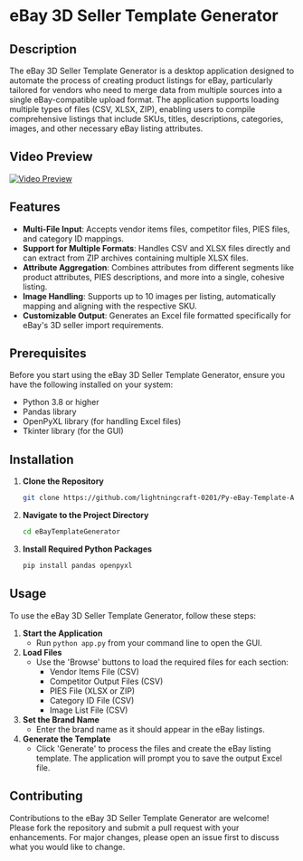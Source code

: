 # eBay 3D Seller Template Generator

## Description
The eBay 3D Seller Template Generator is a desktop application designed to automate the process of creating product listings for eBay, particularly tailored for vendors who need to merge data from multiple sources into a single eBay-compatible upload format. The application supports loading multiple types of files (CSV, XLSX, ZIP), enabling users to compile comprehensive listings that include SKUs, titles, descriptions, categories, images, and other necessary eBay listing attributes.

## Video Preview
[![Video Preview](Py-eBay-Template-Automation.png)](https://autobuffy-ebay.s3.eu-north-1.amazonaws.com/Detroit+Axle/Py-eBay-Template-Automation.mp4)

## Features
- **Multi-File Input**: Accepts vendor items files, competitor files, PIES files, and category ID mappings.
- **Support for Multiple Formats**: Handles CSV and XLSX files directly and can extract from ZIP archives containing multiple XLSX files.
- **Attribute Aggregation**: Combines attributes from different segments like product attributes, PIES descriptions, and more into a single, cohesive listing.
- **Image Handling**: Supports up to 10 images per listing, automatically mapping and aligning with the respective SKU.
- **Customizable Output**: Generates an Excel file formatted specifically for eBay's 3D seller import requirements.

## Prerequisites
Before you start using the eBay 3D Seller Template Generator, ensure you have the following installed on your system:
- Python 3.8 or higher
- Pandas library
- OpenPyXL library (for handling Excel files)
- Tkinter library (for the GUI)

## Installation
1. **Clone the Repository**
   ```bash
   git clone https://github.com/lightningcraft-0201/Py-eBay-Template-Automation.git
   ```
2. **Navigate to the Project Directory**
   ```bash
   cd eBayTemplateGenerator
   ```
3. **Install Required Python Packages**
   ```bash
   pip install pandas openpyxl
   ```

## Usage
To use the eBay 3D Seller Template Generator, follow these steps:
1. **Start the Application**
   - Run `python app.py` from your command line to open the GUI.
2. **Load Files**
   - Use the 'Browse' buttons to load the required files for each section:
     - Vendor Items File (CSV)
     - Competitor Output Files (CSV)
     - PIES File (XLSX or ZIP)
     - Category ID File (CSV)
     - Image List File (CSV)
3. **Set the Brand Name**
   - Enter the brand name as it should appear in the eBay listings.
4. **Generate the Template**
   - Click 'Generate' to process the files and create the eBay listing template. The application will prompt you to save the output Excel file.

## Contributing
Contributions to the eBay 3D Seller Template Generator are welcome! Please fork the repository and submit a pull request with your enhancements. For major changes, please open an issue first to discuss what you would like to change.
